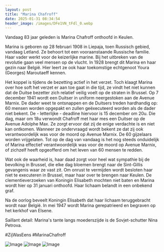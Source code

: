 ```yaml
---
layout: post
title: "Marina Chafroff"
date: 2025-01-31 08:34:54
header_image: /images/DFe1VN_tFdl_0.webp
---
```


Vandaag 83 jaar geleden is Marina Chafroff onthoofd in Keulen. 

Marina is geboren op 28 februari 1908 in Liepaja, toen Russisch gebied, vandaag Letland. Ze behoort tot een vooraanstaande Russische familie. Haar vader werkt voor de keizerlijke marine. Bij het uitbreken van de revolutie gaan veel mensen op de vlucht. In 1928 brengt dit Marina en haar gezin naar België. Hier leert ze ook haar toekomstige echtgenoot Youra (Georges) Maroutaeff kennen. 

Het koppel is tijdens de bezetting actief in het verzet. Toch klaagt Marina over hoe soft het verzet er aan toe gaat in die tijd, ze vindt het niet kunnen dat de Duitse bezetter zich relatief veilig voelt op de straten in Brussel. Op 7 december 1941 wordt een Duitser in uniform neergestoken aan de Avenue Marnix. De dader weet te ontsnappen en de Duitsers treden hardhandig op: 60 mensen worden opgepakt en zullen geëxecuteerd worden als de dader niet bekent. De - letterlijke - deadline hiervoor is 15 december om 20u. Die dag, maar om 18u verwondt Chafroff met haar mes een Duitser op de Avenue Adolphe Max. Ze zorgt ervoor dat zij de enige verdachte is en niet kan ontkomen. Wanneer ze ondervraagd wordt bekent ze dat zij ook verantwoordelijk was voor de moord op Avenue Marnix. De 60 gijzelaars worden vrijgelaten. Tot op de dag van vandaag is het nog steeds onduidelijk of Marina effectief verantwoordelijk was voor de moord op Avenue Marnix, of zichzelf heeft opgeofferd om het leven van 60 mensen te redden. 

Wat ook de waarheid is, haar daad zorgt voor heel wat sympathie bij de bevolking in Brussel, die elke dag bloemen brengt naar de Sint-Gillis gevangenis waar ze vast zit. Om onrust te vermijden wordt besloten haar niet te executeren in Brussel, maar haar over te brengen naar Keulen. De clementieverzoeken van Koningin Elisabeth mochten niet baten en Marina wordt hier op 31 januari onthoofd. Haar lichaam belandt in een onbekend graf.

Na de oorlog beveelt Koningin Elisabeth dat haar lichaam teruggebracht wordt naar België. In mei 1947 wordt Marina gerepatrieerd en begraven op het kerkhof van Elsene. 

Saillant detail: Marina's tante langs moederszijde is de Sovjet-schutter Nina Petrova. 

#ZijWasEens #MarinaChafroff

![Image](/zij.was.eens/images/DFe1VN_tFdl_0.webp)
![Image](/zij.was.eens/images/DFe1VN_tFdl_1.webp)
![Image](/zij.was.eens/images/DFe1VN_tFdl_2.webp)
